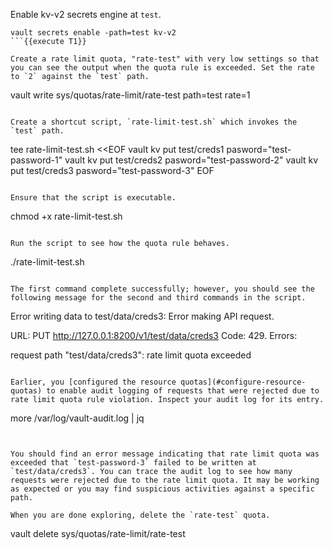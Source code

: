 Enable kv-v2 secrets engine at `test`.

```
vault secrets enable -path=test kv-v2
```{{execute T1}}

Create a rate limit quota, "rate-test" with very low settings so that you can see the output when the quota rule is exceeded. Set the rate to `2` against the `test` path.

```
vault write sys/quotas/rate-limit/rate-test path=test rate=1
```{{execute T1}}

Create a shortcut script, `rate-limit-test.sh` which invokes the `test` path.

```
tee rate-limit-test.sh <<EOF
vault kv put test/creds1 pasword="test-password-1"
vault kv put test/creds2 pasword="test-password-2"
vault kv put test/creds3 pasword="test-password-3"
EOF
```{{execute T1}}

Ensure that the script is executable.

```
chmod +x rate-limit-test.sh
```{{execute T1}}

Run the script to see how the quota rule behaves.

```
./rate-limit-test.sh
```{{execute T1}}

The first command complete successfully; however, you should see the following message for the second and third commands in the script.

```
Error writing data to test/data/creds3: Error making API request.

URL: PUT http://127.0.0.1:8200/v1/test/data/creds3
Code: 429. Errors:

 request path "test/data/creds3": rate limit quota exceeded
```

Earlier, you [configured the resource quotas](#configure-resource-quotas) to enable audit logging of requests that were rejected due to rate limit quota rule violation. Inspect your audit log for its entry.

```
more /var/log/vault-audit.log | jq
```{{execute T1}}


You should find an error message indicating that rate limit quota was exceeded that `test-password-3` failed to be written at `test/data/creds3`. You can trace the audit log to see how many requests were rejected due to the rate limit quota. It may be working as expected or you may find suspicious activities against a specific path.

When you are done exploring, delete the `rate-test` quota.

```
vault delete sys/quotas/rate-limit/rate-test
```{{execute T1}}
